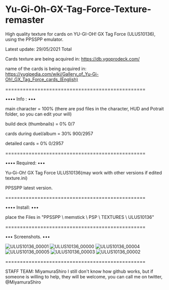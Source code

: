 # Yu-Gi-Oh-GX-Tag-Force-Texture-remaster

High quality texture for cards on YU-GI-OH! GX Tag Force (ULUS10136), using the PPSSPP emulator.

Latest update: 29/05/2021 Total 

Cards texture are being acquired in:
https://db.ygoprodeck.com/
 
name of the cards is being acquired in:
https://yugipedia.com/wiki/Gallery_of_Yu-Gi-Oh!_GX_Tag_Force_cards_(English)

================================================

•••• Info : •••

main character = 100% (there are psd files in the character, HUD and Potrait folder, so you can edit your will) 

build deck (thumbnails) = 0% 0/7

cards during duel/album = 30% 900/2957 

detailed cards = 0% 0/2957

================================================

•••• Required: •••

Yu-Gi-Oh! GX Tag Force ULUS10136(may work with other versions if edited texture.ini) 

PPSSPP latest version.

================================================

•••• Install: •••

place the Files in "PPSSPP \ memstick \ PSP \ TEXTURES \ ULUS10136"

================================================

••• Screenshots. •••

![ULUS10136_00001](https://user-images.githubusercontent.com/84588191/119859155-800f2400-beeb-11eb-8ba8-36243a4b8f01.jpg)
![ULUS10136_00000](https://user-images.githubusercontent.com/84588191/119859171-84d3d800-beeb-11eb-8e11-7fc52c35e408.jpg)
![ULUS10136_00004](https://user-images.githubusercontent.com/84588191/119284617-7e590e00-bc16-11eb-9ffa-7aa43cfc464e.jpg)
![ULUS10136_00005](https://user-images.githubusercontent.com/84588191/119284621-8153fe80-bc16-11eb-84f8-3d3a392e6f7e.jpg)
![ULUS10136_00003](https://user-images.githubusercontent.com/84588191/119859388-b9479400-beeb-11eb-9d98-431f77c522aa.jpg)
![ULUS10136_00002](https://user-images.githubusercontent.com/84588191/119859393-bba9ee00-beeb-11eb-8d2c-158866df564f.jpg)


================================================

STAFF TEAM: MiyamuraShiro 
I still don't know how github works, but if someone is willing to help, they will be welcome, you can call me on twitter, @MiyamuraShiro
